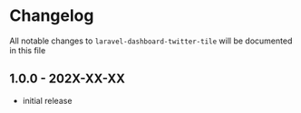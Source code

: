 # Changelog

All notable changes to `laravel-dashboard-twitter-tile` will be documented in this file

## 1.0.0 - 202X-XX-XX

- initial release
